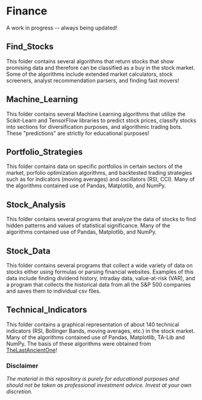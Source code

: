 # Finance
A work in progress -- always being updated!

## Find_Stocks
This folder contains several algorithms that return stocks that show promising data and therefore can be classified as a buy in the stock market. Some of the algorithms include extended market calculators, stock screeners, analyst recommendation parsers, and finding fast movers!

## Machine_Learning
This folder contains several Machine Learning algorithms that utilize the Scikit-Learn and TensorFlow libraries to predict stock prices, classify stocks into sections for diversification purposes, and algorithmic trading bots. These "predictions" are strictly for educational purposes!

## Portfolio_Strategies 
This folder contains data on specific portfolios in certain sectors of the market, porfolio optimization algorithms, and backtested trading strategies such as for indicators (moving averages) and oscillators (RSI, CCI). Many of the algorithms contained use of Pandas, Matplotlib, and NumPy. 

## Stock_Analysis 
This folder contains several programs that analyze the data of stocks to find hidden patterns and values of statistical significance. Many of the algorithms contained use of Pandas, Matplotlib, and NumPy. 

## Stock_Data
This folder contains several programs that collect a wide variety of data on stocks either using formulas or parsing financial websites. Examples of this data include finding dividend history, intraday data, value-at-risk (VAR), and a program that collects the historical data from all the S&P 500 companies and saves them to individual csv files. 

## Technical_Indicators 
This folder contains a graphical representation of about 140 technical indicators (RSI, Bollinger Bands, moving averages, etc.) in the stock market. Many of the algorithms contained use of Pandas, Matplotlib, TA-Lib and NumPy. The basis of these algorithms were obtained from <a href="https://github.com/LastAncientOne">TheLastAncientOne</a>!

### Disclaimer
<i>
The material in this repository is purely for educational purposes and should not be taken as professional investment advice. Invest at your own discretion.
</i>
